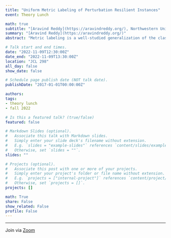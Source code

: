 ```yaml
---
title: "Uniform Metric Labeling of Perturbation Resilient Instances"
event: Theory Lunch

math: true
subtitle: "[Aravind Reddy](https://aravindreddy.org/), Northwestern University"
summary: "[Aravind Reddy](https://aravindreddy.org/)"
abstract: "Metric labeling is a well-studied generalization of the classic minimum s-t cut problem, which was introduced by Kleinberg and Tardos (JACM 2002). In this talk, we will discuss some recent beyond worst-case analysis results on a popular linear programming formulation of this problem. In particular, we will discuss results on instances which are Perturbation-Resilient. Perturbation-resilience (also known as Bilu-Linial stability) is a popular model for beyond worst-case analysis of approximation algorithms (see [book chapter](https://home.ttic.edu/~yury/papers/bwca.pdf) by Makarychev and Makarychev for an introduction). This talk will be based on a series of works by me and my collaborators (Hunter Lang, Aravindan Vijayaraghavan, and David Sontag) which appeared in AISTATS [2018](http://proceedings.mlr.press/v84/lang18a.html), [2019](https://proceedings.mlr.press/v89/lang19a.html), and [2021](http://proceedings.mlr.press/v130/lang21a/lang21a.pdf)."

# Talk start and end times.
date: "2022-11-09T12:30:00Z"
date_end: "2022-11-09T13:30:00Z"
location: "JCL 298"
all_day: false
show_date: false

# Schedule page publish date (NOT talk date).
publishDate: "2017-01-01T00:00:00Z"

authors:
tags:
- theory lunch
- fall 2022

# Is this a featured talk? (true/false)
featured: false

# Markdown Slides (optional).
#   Associate this talk with Markdown slides.
#   Simply enter your slide deck's filename without extension.
#   E.g. `slides = "example-slides"` references `content/slides/example-slides.md`.
#   Otherwise, set `slides = ""`.
slides: ""

# Projects (optional).
#   Associate this post with one or more of your projects.
#   Simply enter your project's folder or file name without extension.
#   E.g. `projects = ["internal-project"]` references `content/project/deep-learning/index.md`.
#   Otherwise, set `projects = []`.
projects: []

math: True
share: False
show_related: False
profile: False
---
```


---

Join via [Zoom](https://uchicago.zoom.us/j/94843270509?pwd=am9RMW5jeHJsblVCekN6bmwzM3dlZz09)
